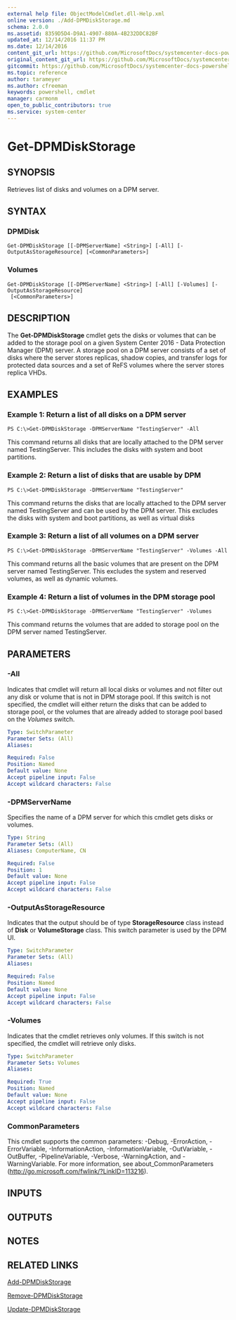 ```yaml
---
external help file: ObjectModelCmdlet.dll-Help.xml
online version: ./Add-DPMDiskStorage.md
schema: 2.0.0
ms.assetid: 8359D5D4-D9A1-4907-880A-4B232DDC82BF
updated_at: 12/14/2016 11:37 PM
ms.date: 12/14/2016
content_git_url: https://github.com/MicrosoftDocs/systemcenter-docs-powershell/blob/master/systemcenter-cmdlets/SystemCenter2016/DataProtectionManager/v1/Get-DPMDiskStorage.md
original_content_git_url: https://github.com/MicrosoftDocs/systemcenter-docs-powershell/blob/master/systemcenter-cmdlets/SystemCenter2016/DataProtectionManager/v1/Get-DPMDiskStorage.md
gitcommit: https://github.com/MicrosoftDocs/systemcenter-docs-powershell/blob/ddd0fefc9adaabb9394eb6c21b33370913d1830d/systemcenter-cmdlets/SystemCenter2016/DataProtectionManager/v1/Get-DPMDiskStorage.md
ms.topic: reference
author: tarameyer
ms.author: cfreeman
keywords: powershell, cmdlet
manager: carmonm
open_to_public_contributors: true
ms.service: system-center
---
```


# Get-DPMDiskStorage

## SYNOPSIS
Retrieves list of disks and volumes on a DPM server.

## SYNTAX

### DPMDisk
```
Get-DPMDiskStorage [[-DPMServerName] <String>] [-All] [-OutputAsStorageResource] [<CommonParameters>]
```

### Volumes
```
Get-DPMDiskStorage [[-DPMServerName] <String>] [-All] [-Volumes] [-OutputAsStorageResource]
 [<CommonParameters>]
```

## DESCRIPTION
The **Get-DPMDiskStorage** cmdlet gets the disks or volumes that can be added to the storage pool on a given System Center 2016 - Data Protection Manager (DPM) server.
A storage pool on a DPM server consists of a set of disks where the server stores replicas, shadow copies, and transfer logs for protected data sources and a set of ReFS volumes where the server stores replica VHDs.

## EXAMPLES

### Example 1: Return a list of all disks on a DPM server
```
PS C:\>Get-DPMDiskStorage -DPMServerName "TestingServer" -All
```

This command returns all disks that are locally attached to the DPM server named TestingServer.
This includes the disks with system and boot partitions.

### Example 2: Return a list of disks that are usable by DPM
```
PS C:\>Get-DPMDiskStorage -DPMServerName "TestingServer"
```

This command returns the disks that are locally attached to the DPM server named TestingServer and can be used by the DPM server.
This excludes the disks with system and boot partitions, as well as virtual disks

### Example 3: Return a list of all volumes on a DPM server
```
PS C:\>Get-DPMDiskStorage -DPMServerName "TestingServer" -Volumes -All
```

This command returns all the basic volumes that are present on the DPM server named TestingServer.
This excludes the system and reserved volumes, as well as dynamic volumes.

### Example 4: Return a list of volumes in the DPM storage pool
```
PS C:\>Get-DPMDiskStorage -DPMServerName "TestingServer" -Volumes
```

This command returns the volumes that are added to storage pool on the DPM server named TestingServer.

## PARAMETERS

### -All
Indicates that cmdlet will return all local disks or volumes and not filter out any disk or volume that is not in DPM storage pool.
If this switch is not specified, the cmdlet will either return the disks that can be added to storage pool, or the volumes that are already added to storage pool based on the *Volumes* switch.

```yaml
Type: SwitchParameter
Parameter Sets: (All)
Aliases: 

Required: False
Position: Named
Default value: None
Accept pipeline input: False
Accept wildcard characters: False
```

### -DPMServerName
Specifies the name of a DPM server for which this cmdlet gets disks or volumes.

```yaml
Type: String
Parameter Sets: (All)
Aliases: ComputerName, CN

Required: False
Position: 1
Default value: None
Accept pipeline input: False
Accept wildcard characters: False
```

### -OutputAsStorageResource
Indicates that the output should be of type **StorageResource** class instead of **Disk** or **VolumeStorage** class.
This switch parameter is used by the DPM UI.

```yaml
Type: SwitchParameter
Parameter Sets: (All)
Aliases: 

Required: False
Position: Named
Default value: None
Accept pipeline input: False
Accept wildcard characters: False
```

### -Volumes
Indicates that the cmdlet retrieves only volumes.
If this switch is not specified, the cmdlet will retrieve only disks.

```yaml
Type: SwitchParameter
Parameter Sets: Volumes
Aliases: 

Required: True
Position: Named
Default value: None
Accept pipeline input: False
Accept wildcard characters: False
```

### CommonParameters
This cmdlet supports the common parameters: -Debug, -ErrorAction, -ErrorVariable, -InformationAction, -InformationVariable, -OutVariable, -OutBuffer, -PipelineVariable, -Verbose, -WarningAction, and -WarningVariable. For more information, see about_CommonParameters (http://go.microsoft.com/fwlink/?LinkID=113216).

## INPUTS

## OUTPUTS

## NOTES

## RELATED LINKS

[Add-DPMDiskStorage](xref:SystemCenter2016/DataProtectionManager/v1/Add-DPMDiskStorage.md)

[Remove-DPMDiskStorage](xref:SystemCenter2016/DataProtectionManager/v1/Remove-DPMDiskStorage.md)

[Update-DPMDiskStorage](xref:SystemCenter2016/DataProtectionManager/v1/Update-DPMDiskStorage.md)

